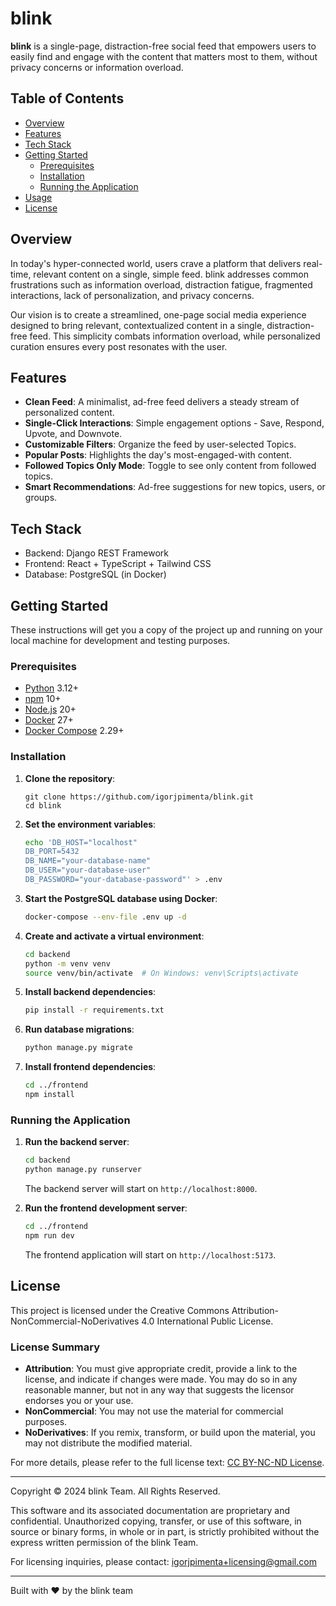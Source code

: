 # blink

**blink** is a single-page, distraction-free social feed that empowers users to easily find and engage with the content that matters most to them, without privacy concerns or information overload.

## Table of Contents

- [Overview](#overview)
- [Features](#features)
- [Tech Stack](#tech-stack)
- [Getting Started](#getting-started)
  - [Prerequisites](#prerequisites)
  - [Installation](#installation)
  - [Running the Application](#running-the-application)
- [Usage](#usage)
- [License](#license)

## Overview

In today's hyper-connected world, users crave a platform that delivers real-time, relevant content on a single, simple feed. blink addresses common frustrations such as information overload, distraction fatigue, fragmented interactions, lack of personalization, and privacy concerns.

Our vision is to create a streamlined, one-page social media experience designed to bring relevant, contextualized content in a single, distraction-free feed. This simplicity combats information overload, while personalized curation ensures every post resonates with the user.

## Features

- **Clean Feed**: A minimalist, ad-free feed delivers a steady stream of personalized content.
- **Single-Click Interactions**: Simple engagement options - Save, Respond, Upvote, and Downvote.
- **Customizable Filters**: Organize the feed by user-selected Topics.
- **Popular Posts**: Highlights the day's most-engaged-with content.
- **Followed Topics Only Mode**: Toggle to see only content from followed topics.
- **Smart Recommendations**: Ad-free suggestions for new topics, users, or groups.

## Tech Stack

- Backend: Django REST Framework
- Frontend: React + TypeScript + Tailwind CSS
- Database: PostgreSQL (in Docker)

## Getting Started

These instructions will get you a copy of the project up and running on your local machine for development and testing purposes.

### Prerequisites

- [Python](https://www.python.org/downloads/) 3.12+
- [npm](https://nodejs.org/) 10+
- [Node.js](https://nodejs.org/) 20+
- [Docker](https://www.docker.com/get-started) 27+
- [Docker Compose](https://docs.docker.com/compose/install/) 2.29+

### Installation

1. **Clone the repository**:
   ```
   git clone https://github.com/igorjpimenta/blink.git
   cd blink
   ```

2. **Set the environment variables**:
    ```bash
    echo 'DB_HOST="localhost"
    DB_PORT=5432
    DB_NAME="your-database-name"
    DB_USER="your-database-user"
    DB_PASSWORD="your-database-password"' > .env

3. **Start the PostgreSQL database using Docker**:
   ```bash
   docker-compose --env-file .env up -d
   ```

4. **Create and activate a virtual environment**:
    ```bash
    cd backend
    python -m venv venv
    source venv/bin/activate  # On Windows: venv\Scripts\activate
    ```

5. **Install backend dependencies**:
    ```bash
    pip install -r requirements.txt
    ```

6. **Run database migrations**:
    ```bash
    python manage.py migrate
    ```

7. **Install frontend dependencies**:
   ```bash
   cd ../frontend
   npm install
   ```

### Running the Application

1. **Run the backend server**:
    ```bash
    cd backend
    python manage.py runserver
    ```
    The backend server will start on `http://localhost:8000`.

2. **Run the frontend development server**:
    ```bash
    cd ../frontend
    npm run dev
    ```
    The frontend application will start on `http://localhost:5173`.

## License

This project is licensed under the Creative Commons Attribution-NonCommercial-NoDerivatives 4.0 International Public License.

### License Summary

- **Attribution**: You must give appropriate credit, provide a link to the license, and indicate if changes were made. You may do so in any reasonable manner, but not in any way that suggests the licensor endorses you or your use.
- **NonCommercial**: You may not use the material for commercial purposes.
- **NoDerivatives**: If you remix, transform, or build upon the material, you may not distribute the modified material.

For more details, please refer to the full license text: [CC BY-NC-ND License](https://creativecommons.org/licenses/by-nc-nd/4.0/).

---

Copyright © 2024 blink Team. All Rights Reserved.

This software and its associated documentation are proprietary and confidential. Unauthorized copying, transfer, or use of this software, in source or binary forms, in whole or in part, is strictly prohibited without the express written permission of the blink Team.

For licensing inquiries, please contact: igorjpimenta+licensing@gmail.com

---

Built with ❤️ by the blink team
